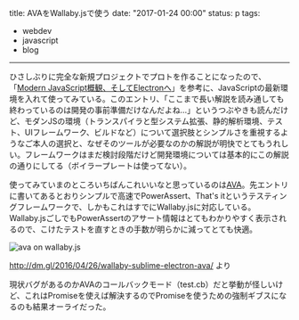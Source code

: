 title: AVAをWallaby.jsで使う
date: "2017-01-24 00:00"
status: p
tags:
- webdev
- javascript
- blog
---

ひさしぶりに完全な新規プロジェクトでプロトを作ることになったので、「[Modern JavaScript概観、そしてElectronへ](http://blog.satotaichi.info/modern-javascript_201701/)」を参考に、JavaScriptの最新環境を入れて使ってみている。このエントリ、「ここまで長い解説を読み通しても終わっているのは開発の事前準備だけなんだよね…」というつぶやきも読んだけど、モダンJSの環境（トランスパイラと型システム拡張、静的解析環境、テスト、UIフレームワーク、ビルドなど）について選択肢とシンプルさを重視するようなご本人の選択と、なぜそのツールが必要なのかの解説が明快でとてもうれしい。フレームワークはまだ検討段階だけど開発環境については基本的にこの解説の通りにしてる（ボイラープレートは使ってない）。

使ってみていまのところいちばんこれいいなと思っているのは[AVA](https://github.com/avajs/ava)。先エントリに書いてあるとおりシンプルで高速でPowerAssert、That's itというテスティングフレームワークで、しかもこれはすでにWallaby.jsに対応している。Wallaby.jsごしでもPowerAssertのアサート情報はとてもわかりやすく表示されるので、こけたテストを直すときの手数が明らかに減ってとても快適。

![ava on wallaby.js](https://cloud.githubusercontent.com/assets/979966/10989814/c57074ca-8497-11e5-89cd-73bd78c6d371.gif)

http://dm.gl/2016/04/26/wallaby-sublime-electron-ava/ より

現状バグがあるのかAVAのコールバックモード（test.cb）だと挙動が怪しいけど、これはPromiseを使えば解決するのでPromiseを使うための強制ギブスになるのも結果オーライだった。

